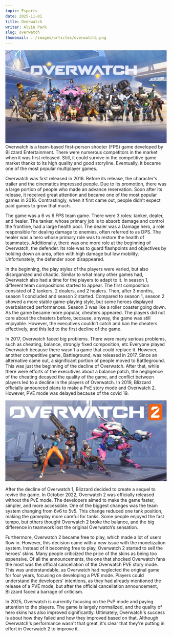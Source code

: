 ```yaml
---
topic: Esports
date: 2025-11-01
title: Overwatch
writer: Alvin Park
slug: overwatch
thumbnail: ../images/articles/overwatch1.png
---
```

![](../images/articles/overwatch1.png)
Overwatch is a team-based first-person shooter (FPS) game developed by Blizzard Entertainment. There were numerous competitors in the market when it was first released. Still, it could survive in the competitive game market thanks to its high quality and good storyline. Eventually, it became one of the most popular multiplayer games.

Overwatch was first released in 2016. Before its release, the character's trailer and the cinematics impressed people. Due to its promotion, there was a large portion of people who made an advance reservation. Soon after its release, it received great attention and became one of the most popular games in 2016. Contrastingly, when it first came out, people didn’t expect paid games to grow that much. 

The game was a 6 vs 6 FPS team game. There were 3 roles: tanker, dealer, and healer. The tanker, whose primary job is to absorb damage and control the frontline, had a large health pool. The dealer was a Damage hero, a role responsible for dealing damage to enemies, often referred to as DPS. The healer was a hero whose primary role was to restore the health of teammates. Additionally, there was one more role at the beginning of Overwatch, the defender. Its role was to guard flashpoints and objectives by holding down an area, often with high damage but low mobility. Unfortunately, the defender soon disappeared.

In the beginning, the play styles of the players were varied, but also disorganized and chaotic. Similar to what many other games had, Overwatch also had a time for the players to adapt to it. In season 1, different team compositions started to appear. The first composition consisted of 2 tankers, 2 dealers, and 2 healers. Then, after 3 months, season 1 concluded and season 2 started. Compared to season 1, season 2 showed a more stable game-playing style, but some heroes displayed overbalanced performances. Season 3 was like a roller coaster going down. As the game became more popular, cheaters appeared. The players did not care about the cheaters before, because, anyway, the game was still enjoyable. However, the executives couldn’t catch and ban the cheaters effectively, and this led to the first decline of the game. 

In 2017, Overwatch faced big problems. There were many serious problems, such as cheating, balance, strongly fixed composition, etc Everyone played Overwatch because there wasn't a game that could replace it. However, another competitive game, Battleground, was released in 2017. Since an alternative came out, a significant portion of people moved to Battleground.
This was just the beginning of the decline of Overwatch. After that, while there were efforts of the executives about a balance patch, the negligence of the cheating decayed the quality of the game, and conflict between players led to a decline in the players of  Overwatch. In 2019, Blizzard officially announced plans to make a PvE story mode and Overwatch 2. However, PVE mode was delayed because of the covid 19.

![](../images/articles/overwacth2.png)

After the decline of Overwatch 1, Blizzard decided to create a sequel to revive the game. In October 2022, Overwatch 2 was officially released without the PvE mode. The developers aimed to make the game faster, simpler, and more accessible. One of the biggest changes was the team system changing from 6v6 to 5v5. This change reduced one tank position, making the gameplay more careful for tanks. Some people enjoyed the fast tempo, but others thought Overwatch 2 broke the balance, and the big difference in teamwork lost the original Overwatch’s sensation.

Furthermore, Overwatch 2 became free to play, which made a lot of users flow in. However, this decision came with a new issue with the monetization system. Instead of it becoming free to play, Overwatch 2 started to sell the heroes’ skins. Many people criticized the price of the skins as being too expensive. Of all the announcements, the one that shocked Overwatch fans the most was the official cancellation of the Overwatch PVE story mode. This was understandable, as Overwatch had neglected the original game for four years, focusing on developing a PVE mode. Players could understand the developers' intentions, as they had already mentioned the release of a PVE mode, but after the official cancellation announcement, Blizzard faced a barrage of criticism.

In 2025, Overwatch is currently focusing on the PvP mode and paying attention to the players. The game is largely normalized, and the quality of hero skins has also improved significantly. Ultimately, Overwatch's success is about how they failed and how they improved based on that. Although Overwatch's performance wasn't that great, it's clear that they're putting in effort in Overwatch 2 to improve it.
